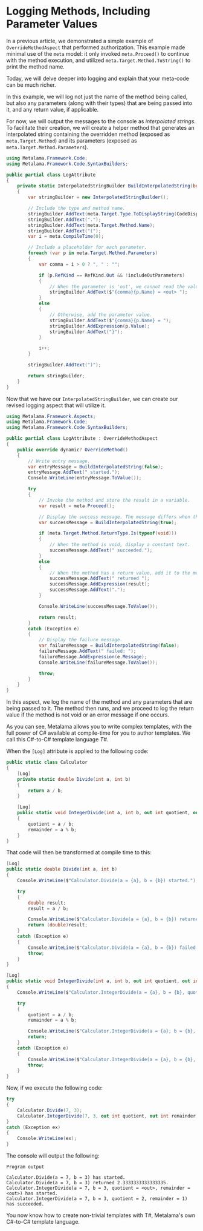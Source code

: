 # Logging Methods, Including Parameter Values

In a previous article, we demonstrated a simple example of `OverrideMethodAspect` that performed authorization. This example made minimal use of the `meta` model: it only invoked `meta.Proceed()` to continue with the method execution, and utilized `meta.Target.Method.ToString()` to print the method name.

Today, we will delve deeper into logging and explain that your meta-code can be much richer.

In this example, we will log not just the name of the method being called, but also any parameters (along with their types) that are being passed into it, and any return value, if applicable.

For now, we will output the messages to the console as _interpolated strings_. To facilitate their creation, we will create a helper method that generates an interpolated string containing the overridden method (exposed as `meta.Target.Method`) and its parameters (exposed as `meta.Target.Method.Parameters`).

```c#
using Metalama.Framework.Code;
using Metalama.Framework.Code.SyntaxBuilders;

public partial class LogAttribute
{
    private static InterpolatedStringBuilder BuildInterpolatedString(bool includeOutParameters)
    {
        var stringBuilder = new InterpolatedStringBuilder();

        // Include the type and method name.
        stringBuilder.AddText(meta.Target.Type.ToDisplayString(CodeDisplayFormat.MinimallyQualified));
        stringBuilder.AddText(".");
        stringBuilder.AddText(meta.Target.Method.Name);
        stringBuilder.AddText("(");
        var i = meta.CompileTime(0);

        // Include a placeholder for each parameter.
        foreach (var p in meta.Target.Method.Parameters)
        {
            var comma = i > 0 ? ", " : "";

            if (p.RefKind == RefKind.Out && !includeOutParameters)
            {
                // When the parameter is 'out', we cannot read the value.
                stringBuilder.AddText($"{comma}{p.Name} = <out> ");
            }
            else
            {
                // Otherwise, add the parameter value.
                stringBuilder.AddText($"{comma}{p.Name} = ");
                stringBuilder.AddExpression(p.Value);
                stringBuilder.AddText("}");
            }

            i++;
        }

        stringBuilder.AddText(")");

        return stringBuilder;
    }
}
```

Now that we have our `InterpolatedStringBuilder`, we can create our revised logging aspect that will utilize it.

```c#
using Metalama.Framework.Aspects;
using Metalama.Framework.Code;
using Metalama.Framework.Code.SyntaxBuilders;

public partial class LogAttribute : OverrideMethodAspect
{
    public override dynamic? OverrideMethod()
    {
        // Write entry message.
        var entryMessage = BuildInterpolatedString(false);
        entryMessage.AddText(" started.");
        Console.WriteLine(entryMessage.ToValue());

        try
        {
            // Invoke the method and store the result in a variable.
            var result = meta.Proceed();

            // Display the success message. The message differs when the method is void.
            var successMessage = BuildInterpolatedString(true);

            if (meta.Target.Method.ReturnType.Is(typeof(void)))
            {
                // When the method is void, display a constant text.
                successMessage.AddText(" succeeded.");
            }
            else
            {
                // When the method has a return value, add it to the message.
                successMessage.AddText(" returned ");
                successMessage.AddExpression(result);
                successMessage.AddText(".");
            }

            Console.WriteLine(successMessage.ToValue());

            return result;
        }
        catch (Exception e)
        {
            // Display the failure message.
            var failureMessage = BuildInterpolatedString(false);
            failureMessage.AddText(" failed: ");
            failureMessage.AddExpression(e.Message);
            Console.WriteLine(failureMessage.ToValue());

            throw;
        }
    }
}
```

In this aspect, we log the name of the method and any parameters that are being passed to it. The method then runs, and we proceed to log the return value if the method is not void or an error message if one occurs.

As you can see, Metalama allows you to write complex templates, with the full power of C# available at compile-time for you to author templates. We call this C#-to-C# template language _T#_.

When the `[Log]` attribute is applied to the following code:

```c#
public static class Calculator
{
    [Log]
    private static double Divide(int a, int b)
    {
        return a / b;
    }

    [Log]
    public static void IntegerDivide(int a, int b, out int quotient, out int remainder)
    {
        quotient = a / b;
        remainder = a % b;
    }
}
```

That code will then be transformed at compile time to this:

```c#
[Log]
public static double Divide(int a, int b)
{
    Console.WriteLine($"Calculator.Divide(a = {a}, b = {b}) started.");

    try
    {
        double result;
        result = a / b;

        Console.WriteLine($"Calculator.Divide(a = {a}, b = {b}) returned {result}.");
        return (double)result;
    }
    catch (Exception e)
    {
        Console.WriteLine($"Calculator.Divide(a = {a}, b = {b}) failed: {e.Message}");
        throw;
    }
}

[Log]
public static void IntegerDivide(int a, int b, out int quotient, out int remainder)
{
    Console.WriteLine($"Calculator.IntegerDivide(a = {a}, b = {b}, quotient = <out>, remainder = <out>) has started.");

    try
    {
        quotient = a / b;
        remainder = a % b;

        Console.WriteLine($"Calculator.IntegerDivide(a = {a}, b = {b}, quotient = {quotient}, remainder = {remainder}) has succeeded.");
        return;
    }
    catch (Exception e)
    {
        Console.WriteLine($"Calculator.IntegerDivide(a = {a}, b = {b}, quotient = <out>, remainder = <out>) has failed: {e.Message}");
        throw;
    }
}
```

Now, if we execute the following code:

```csharp
try
{
    Calculator.Divide(7, 3);
    Calculator.IntegerDivide(7, 3, out int quotient, out int remainder);
}
catch (Exception ex)
{
    Console.WriteLine(ex);
}
```

The console will output the following:

```text
Program output

Calculator.Divide(a = 7, b = 3) has started.
Calculator.Divide(a = 7, b = 3) returned 2.3333333333333335.
Calculator.IntegerDivide(a = 7, b = 3, quotient = <out>, remainder = <out>) has started.
Calculator.IntegerDivide(a = 7, b = 3, quotient = 2, remainder = 1) has succeeded.
```

You now know how to create non-trivial templates with T#, Metalama's own C#-to-C# template language.
